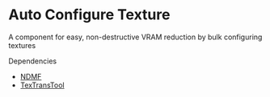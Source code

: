 Auto Configure Texture
====

A component for easy, non-destructive VRAM reduction by bulk configuring textures

Dependencies
- [NDMF](https://github.com/bdunderscore/ndmf)
- [TexTransTool](https://github.com/ReinaS-64892/TexTransTool)